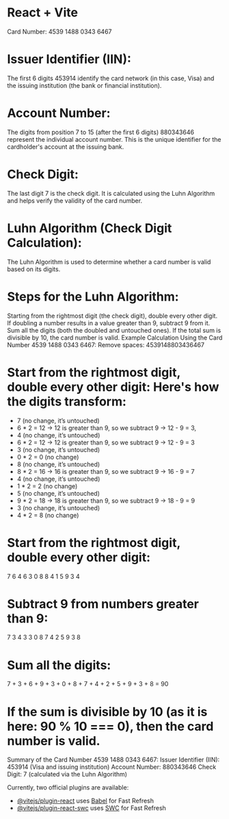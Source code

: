 # React + Vite


Card Number: 4539 1488 0343 6467

# Issuer Identifier (IIN):
The first 6 digits 453914 identify the card network (in this case, Visa) and the issuing institution (the bank or financial institution).

# Account Number:
The digits from position 7 to 15 (after the first 6 digits) 880343646 represent the individual account number. This is the unique identifier for the cardholder's account at the issuing bank.

# Check Digit:
The last digit 7 is the check digit. It is calculated using the Luhn Algorithm and helps verify the validity of the card number.

# Luhn Algorithm (Check Digit Calculation):
The Luhn Algorithm is used to determine whether a card number is valid based on its digits.

# Steps for the Luhn Algorithm:

Starting from the rightmost digit (the check digit), double every other digit.
If doubling a number results in a value greater than 9, subtract 9 from it.
Sum all the digits (both the doubled and untouched ones).
If the total sum is divisible by 10, the card number is valid.
Example Calculation Using the Card Number 4539 1488 0343 6467:
Remove spaces: 4539148803436467

# Start from the rightmost digit, double every other digit: Here's how the digits transform:

* 7 (no change, it’s untouched)
* 6 * 2 = 12 → 12 is greater than 9, so we subtract 9 → 12 - 9 = 3, 
* 4 (no change, it’s untouched)
* 6 * 2 = 12 → 12 is greater than 9, so we subtract 9 → 12 - 9 = 3
* 3 (no change, it’s untouched)
* 0 * 2 = 0 (no change)
* 8 (no change, it’s untouched)
* 8 * 2 = 16 → 16 is greater than 9, so we subtract 9 → 16 - 9 = 7
* 4 (no change, it’s untouched)
* 1 * 2 = 2 (no change)
* 5 (no change, it’s untouched)
* 9 * 2 = 18 → 18 is greater than 9, so we subtract 9 → 18 - 9 = 9
* 3 (no change, it’s untouched)
* 4 * 2 = 8 (no change)

# Start from the rightmost digit, double every other digit:
7 6 4 6 3 0 8 8 4 1 5 9 3 4


# Subtract 9 from numbers greater than 9:
7 3 4 3 3 0 8 7 4 2 5 9 3 8

# Sum all the digits:
7 + 3 + 6 + 9 + 3 + 0 + 8 + 7 + 4 + 2 + 5 + 9 + 3 + 8 = 90

# If the sum is divisible by 10 (as it is here: 90 % 10 === 0), then the card number is valid.

Summary of the Card Number 4539 1488 0343 6467:
Issuer Identifier (IIN): 453914 (Visa and issuing institution)
Account Number: 880343646
Check Digit: 7 (calculated via the Luhn Algorithm)

Currently, two official plugins are available:

- [@vitejs/plugin-react](https://github.com/vitejs/vite-plugin-react/blob/main/packages/plugin-react/README.md) uses [Babel](https://babeljs.io/) for Fast Refresh
- [@vitejs/plugin-react-swc](https://github.com/vitejs/vite-plugin-react-swc) uses [SWC](https://swc.rs/) for Fast Refresh
